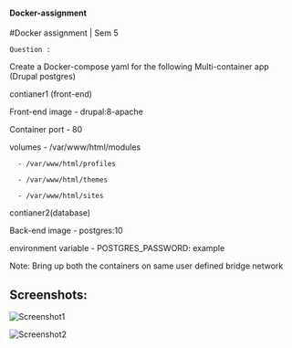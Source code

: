 #### Docker-assignment
#Docker assignment | Sem 5 

``Question :``
  
  Create a Docker-compose yaml for the following Multi-container app (Drupal postgres)

  contianer1 (front-end)  

  Front-end image - drupal:8-apache

  Container port - 80

  volumes 
      - /var/www/html/modules

      - /var/www/html/profiles
    
      - /var/www/html/themes
    
      - /var/www/html/sites
  contianer2(database)

  Back-end image - postgres:10

  environment variable - POSTGRES_PASSWORD: example

  Note: Bring up both the containers on same user defined bridge network


## Screenshots:


![Screenshot1](https://github.com/prajwalsfs1721/Docker-assignment/blob/main/Images/Screenshot.png)


![Screenshot2](https://github.com/prajwalsfs1721/Docker-assignment/blob/main/Images/Screenshot2.png)
